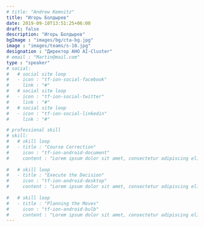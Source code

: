 ```yaml
---
# title: "Andrew Kemnitz"
title: "Игорь Болдырев"
date: 2019-09-10T13:51:25+06:00
draft: false
description: "Игорь Болдырев"
bgImage : "images/bg/cta-bg.jpg"
image : "images/teams/s-10.jpg"
designation : "Директор АНО AI-Cluster"
# email : "Martin@mail.com"
type : "speaker"
# social:
#   # social site loop
#   - icon : "tf-ion-social-facebook"
#     link : "#"
#   # social site loop
#   - icon : "tf-ion-social-twitter"
#     link : "#"
#   # social site loop
#   - icon : "tf-ion-social-linkedin"
#     link : "#"

# professional skill
# skill:
#   # skill loop
#   - title : "Course Correction"
#     icon : "tf-ion-android-document"
#     content : "Lorem ipsum dolor sit amet, consectetur adipiscing elit. Morbi hendrerit elit turpis, a porttitor tellus sollicitudin at."
    
#   # skill loop
#   - title : "Execute the Decision"
#     icon : "tf-ion-android-desktop"
#     content : "Lorem ipsum dolor sit amet, consectetur adipiscing elit. Morbi hendrerit elit turpis, a porttitor tellus sollicitudin at."
    
#   # skill loop
#   - title : "Planning the Moves"
#     icon : "tf-ion-android-bulb"
#     content : "Lorem ipsum dolor sit amet, consectetur adipiscing elit. Morbi hendrerit elit turpis, a porttitor tellus sollicitudin at."
---
```


<!-- Lorem ipsum dolor sit amet, consectetur adipiscing elit, sed do eiusmod tempor incididunt ut labore et dolore magna aliqua. Ut enim ad minim veniam, quis nostrud exercitation ullamco laboris nisi ut aliquip ex ea commodo consequat. Duis aute irure dolor in reprehenderit in voluptate velit esse cillum dolore eu fugiat nulla pariatur. Excepteur sint occaecat cupidatat non proident, sunt in culpa qui officia deserunt mollit anim id est laborum. -->